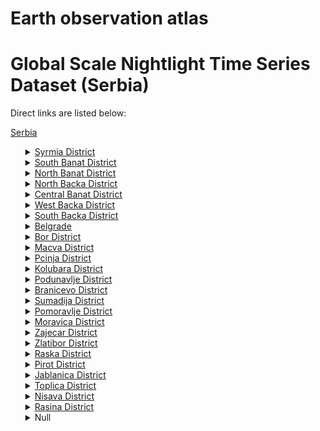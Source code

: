 # Earth observation atlas
 # Global Scale Nightlight Time Series Dataset (Serbia)
Direct links are listed below:

<a href="https://eoatlas-nightlight.s3.amazonaws.com/eoatlas-monthly-nightlight-00095.csv">Serbia</a>
<ul>
<details>
<summary><a href="https://eoatlas-nightlight.s3.amazonaws.com/eoatlas-monthly-nightlight-01636.csv">Syrmia District</a></summary>
<ul>
<ol>
</ul>
</ol>
</details>
<details>
<summary><a href="https://eoatlas-nightlight.s3.amazonaws.com/eoatlas-monthly-nightlight-01637.csv">South Banat District</a></summary>
<ul>
<ol>
<li><a href="https://eoatlas-nightlight.s3.amazonaws.com/eoatlas-monthly-nightlight-28488.csv">Pancevo City</a></li><li><a href="https://eoatlas-nightlight.s3.amazonaws.com/eoatlas-monthly-nightlight-28547.csv">Alibunar Municipality</a></li><li><a href="https://eoatlas-nightlight.s3.amazonaws.com/eoatlas-monthly-nightlight-28548.csv">Bela Crkva Municipality</a></li><li><a href="https://eoatlas-nightlight.s3.amazonaws.com/eoatlas-monthly-nightlight-28549.csv">Kovacica Municipality</a></li><li><a href="https://eoatlas-nightlight.s3.amazonaws.com/eoatlas-monthly-nightlight-28550.csv">Kovin Municipality</a></li><li><a href="https://eoatlas-nightlight.s3.amazonaws.com/eoatlas-monthly-nightlight-28551.csv">Opovo Municipality</a></li><li><a href="https://eoatlas-nightlight.s3.amazonaws.com/eoatlas-monthly-nightlight-28552.csv">Plandiste Municipality</a></li><li><a href="https://eoatlas-nightlight.s3.amazonaws.com/eoatlas-monthly-nightlight-28553.csv">Vrsac Municipality</a></li></ul>
</ol>
</details>
<details>
<summary><a href="https://eoatlas-nightlight.s3.amazonaws.com/eoatlas-monthly-nightlight-01638.csv">North Banat District</a></summary>
<ul>
<ol>
<li><a href="https://eoatlas-nightlight.s3.amazonaws.com/eoatlas-monthly-nightlight-28489.csv">Kikinda City</a></li><li><a href="https://eoatlas-nightlight.s3.amazonaws.com/eoatlas-monthly-nightlight-28532.csv">Kanjiza Municipality</a></li><li><a href="https://eoatlas-nightlight.s3.amazonaws.com/eoatlas-monthly-nightlight-28533.csv">Senta Municipality</a></li><li><a href="https://eoatlas-nightlight.s3.amazonaws.com/eoatlas-monthly-nightlight-28535.csv">Ada Municipality</a></li><li><a href="https://eoatlas-nightlight.s3.amazonaws.com/eoatlas-monthly-nightlight-28536.csv">Novi Knezevac Municipality</a></li><li><a href="https://eoatlas-nightlight.s3.amazonaws.com/eoatlas-monthly-nightlight-28554.csv">Coka Municipality</a></li></ul>
</ol>
</details>
<details>
<summary><a href="https://eoatlas-nightlight.s3.amazonaws.com/eoatlas-monthly-nightlight-01639.csv">North Backa District</a></summary>
<ul>
<ol>
<li><a href="https://eoatlas-nightlight.s3.amazonaws.com/eoatlas-monthly-nightlight-28485.csv">Subotica City</a></li><li><a href="https://eoatlas-nightlight.s3.amazonaws.com/eoatlas-monthly-nightlight-28534.csv">Backa Topola Municipality</a></li><li><a href="https://eoatlas-nightlight.s3.amazonaws.com/eoatlas-monthly-nightlight-28555.csv">Mali Idjos Municipality</a></li></ul>
</ol>
</details>
<details>
<summary><a href="https://eoatlas-nightlight.s3.amazonaws.com/eoatlas-monthly-nightlight-01640.csv">Central Banat District</a></summary>
<ul>
<ol>
<li><a href="https://eoatlas-nightlight.s3.amazonaws.com/eoatlas-monthly-nightlight-28490.csv">Zrenjanin City</a></li><li><a href="https://eoatlas-nightlight.s3.amazonaws.com/eoatlas-monthly-nightlight-28556.csv">Nova Crnja Municipality</a></li><li><a href="https://eoatlas-nightlight.s3.amazonaws.com/eoatlas-monthly-nightlight-28557.csv">Novi Becej Municipality</a></li><li><a href="https://eoatlas-nightlight.s3.amazonaws.com/eoatlas-monthly-nightlight-28558.csv">Secanj Municipality</a></li><li><a href="https://eoatlas-nightlight.s3.amazonaws.com/eoatlas-monthly-nightlight-28559.csv">Zitiste Municipality</a></li></ul>
</ol>
</details>
<details>
<summary><a href="https://eoatlas-nightlight.s3.amazonaws.com/eoatlas-monthly-nightlight-01641.csv">West Backa District</a></summary>
<ul>
<ol>
</ul>
</ol>
</details>
<details>
<summary><a href="https://eoatlas-nightlight.s3.amazonaws.com/eoatlas-monthly-nightlight-01642.csv">South Backa District</a></summary>
<ul>
<ol>
<li><a href="https://eoatlas-nightlight.s3.amazonaws.com/eoatlas-monthly-nightlight-28491.csv">Novi Sad City</a></li><li><a href="https://eoatlas-nightlight.s3.amazonaws.com/eoatlas-monthly-nightlight-28562.csv">Bac Municipality</a></li><li><a href="https://eoatlas-nightlight.s3.amazonaws.com/eoatlas-monthly-nightlight-28563.csv">Becej Municipality</a></li><li><a href="https://eoatlas-nightlight.s3.amazonaws.com/eoatlas-monthly-nightlight-28564.csv">Backa Palanka Municipality</a></li><li><a href="https://eoatlas-nightlight.s3.amazonaws.com/eoatlas-monthly-nightlight-28565.csv">Backi Petrovac Municipality</a></li><li><a href="https://eoatlas-nightlight.s3.amazonaws.com/eoatlas-monthly-nightlight-28566.csv">Beocin Municipality</a></li><li><a href="https://eoatlas-nightlight.s3.amazonaws.com/eoatlas-monthly-nightlight-28567.csv">Srbobran Municipality</a></li><li><a href="https://eoatlas-nightlight.s3.amazonaws.com/eoatlas-monthly-nightlight-28568.csv">Sremski Karlovci Municipality</a></li><li><a href="https://eoatlas-nightlight.s3.amazonaws.com/eoatlas-monthly-nightlight-28569.csv">Temerin Municipality</a></li><li><a href="https://eoatlas-nightlight.s3.amazonaws.com/eoatlas-monthly-nightlight-28570.csv">Titel Municipality</a></li><li><a href="https://eoatlas-nightlight.s3.amazonaws.com/eoatlas-monthly-nightlight-28571.csv">Vrbas Municipality</a></li><li><a href="https://eoatlas-nightlight.s3.amazonaws.com/eoatlas-monthly-nightlight-28572.csv">Zabalj Municipality</a></li></ul>
</ol>
</details>
<details>
<summary><a href="https://eoatlas-nightlight.s3.amazonaws.com/eoatlas-monthly-nightlight-01643.csv">Belgrade</a></summary>
<ul>
<ol>
<li><a href="https://eoatlas-nightlight.s3.amazonaws.com/eoatlas-monthly-nightlight-28508.csv">Belgrade</a></li></ul>
</ol>
</details>
<details>
<summary><a href="https://eoatlas-nightlight.s3.amazonaws.com/eoatlas-monthly-nightlight-01644.csv">Bor District</a></summary>
<ul>
<ol>
<li><a href="https://eoatlas-nightlight.s3.amazonaws.com/eoatlas-monthly-nightlight-28509.csv">Negotin Municipality</a></li><li><a href="https://eoatlas-nightlight.s3.amazonaws.com/eoatlas-monthly-nightlight-28510.csv">Bor Municipality</a></li><li><a href="https://eoatlas-nightlight.s3.amazonaws.com/eoatlas-monthly-nightlight-28511.csv">Kladovo Municipality</a></li><li><a href="https://eoatlas-nightlight.s3.amazonaws.com/eoatlas-monthly-nightlight-28512.csv">Majdanpek Municipality</a></li></ul>
</ol>
</details>
<details>
<summary><a href="https://eoatlas-nightlight.s3.amazonaws.com/eoatlas-monthly-nightlight-01645.csv">Macva District</a></summary>
<ul>
<ol>
<li><a href="https://eoatlas-nightlight.s3.amazonaws.com/eoatlas-monthly-nightlight-28492.csv">Sabac City</a></li><li><a href="https://eoatlas-nightlight.s3.amazonaws.com/eoatlas-monthly-nightlight-28493.csv">Loznica City</a></li><li><a href="https://eoatlas-nightlight.s3.amazonaws.com/eoatlas-monthly-nightlight-28539.csv">Bogatic Municipality</a></li><li><a href="https://eoatlas-nightlight.s3.amazonaws.com/eoatlas-monthly-nightlight-28573.csv">Vladimirci Municipality</a></li><li><a href="https://eoatlas-nightlight.s3.amazonaws.com/eoatlas-monthly-nightlight-28574.csv">Koceljeva Municipality</a></li><li><a href="https://eoatlas-nightlight.s3.amazonaws.com/eoatlas-monthly-nightlight-28575.csv">Krupanj Municipality</a></li><li><a href="https://eoatlas-nightlight.s3.amazonaws.com/eoatlas-monthly-nightlight-28576.csv">Ljubovija Municipality</a></li><li><a href="https://eoatlas-nightlight.s3.amazonaws.com/eoatlas-monthly-nightlight-28627.csv">Mali Zvornik Municipality</a></li></ul>
</ol>
</details>
<details>
<summary><a href="https://eoatlas-nightlight.s3.amazonaws.com/eoatlas-monthly-nightlight-01646.csv">Pcinja District</a></summary>
<ul>
<ol>
<li><a href="https://eoatlas-nightlight.s3.amazonaws.com/eoatlas-monthly-nightlight-28494.csv">Vranje City</a></li><li><a href="https://eoatlas-nightlight.s3.amazonaws.com/eoatlas-monthly-nightlight-28537.csv">Bujanovac Municipality</a></li><li><a href="https://eoatlas-nightlight.s3.amazonaws.com/eoatlas-monthly-nightlight-28538.csv">Presevo Municipality</a></li><li><a href="https://eoatlas-nightlight.s3.amazonaws.com/eoatlas-monthly-nightlight-28577.csv">Surdulica Municipality</a></li><li><a href="https://eoatlas-nightlight.s3.amazonaws.com/eoatlas-monthly-nightlight-28578.csv">Bosilegrad Municipality</a></li><li><a href="https://eoatlas-nightlight.s3.amazonaws.com/eoatlas-monthly-nightlight-28579.csv">Trgoviste Municipality</a></li><li><a href="https://eoatlas-nightlight.s3.amazonaws.com/eoatlas-monthly-nightlight-28580.csv">Vladicin Han Municipality</a></li></ul>
</ol>
</details>
<details>
<summary><a href="https://eoatlas-nightlight.s3.amazonaws.com/eoatlas-monthly-nightlight-01647.csv">Kolubara District</a></summary>
<ul>
<ol>
<li><a href="https://eoatlas-nightlight.s3.amazonaws.com/eoatlas-monthly-nightlight-28506.csv">Valjevo City</a></li><li><a href="https://eoatlas-nightlight.s3.amazonaws.com/eoatlas-monthly-nightlight-28616.csv">Lajkovac Municipality</a></li><li><a href="https://eoatlas-nightlight.s3.amazonaws.com/eoatlas-monthly-nightlight-28617.csv">Ljig Municipality</a></li><li><a href="https://eoatlas-nightlight.s3.amazonaws.com/eoatlas-monthly-nightlight-28618.csv">Mionica Municipality</a></li><li><a href="https://eoatlas-nightlight.s3.amazonaws.com/eoatlas-monthly-nightlight-28619.csv">Osecina Municipality</a></li><li><a href="https://eoatlas-nightlight.s3.amazonaws.com/eoatlas-monthly-nightlight-28620.csv">Ub Municipality</a></li></ul>
</ol>
</details>
<details>
<summary><a href="https://eoatlas-nightlight.s3.amazonaws.com/eoatlas-monthly-nightlight-01648.csv">Podunavlje District</a></summary>
<ul>
<ol>
<li><a href="https://eoatlas-nightlight.s3.amazonaws.com/eoatlas-monthly-nightlight-28502.csv">Smederevo City</a></li><li><a href="https://eoatlas-nightlight.s3.amazonaws.com/eoatlas-monthly-nightlight-28606.csv">Smederevska Palanka Municipal*</a></li><li><a href="https://eoatlas-nightlight.s3.amazonaws.com/eoatlas-monthly-nightlight-28607.csv">Velika Plana Municipality</a></li></ul>
</ol>
</details>
<details>
<summary><a href="https://eoatlas-nightlight.s3.amazonaws.com/eoatlas-monthly-nightlight-01649.csv">Branicevo District</a></summary>
<ul>
<ol>
<li><a href="https://eoatlas-nightlight.s3.amazonaws.com/eoatlas-monthly-nightlight-28503.csv">Pozarevac City</a></li><li><a href="https://eoatlas-nightlight.s3.amazonaws.com/eoatlas-monthly-nightlight-28523.csv">Zabari Municipality</a></li><li><a href="https://eoatlas-nightlight.s3.amazonaws.com/eoatlas-monthly-nightlight-28524.csv">Zagubica Municipality</a></li><li><a href="https://eoatlas-nightlight.s3.amazonaws.com/eoatlas-monthly-nightlight-28525.csv">Golubac Municipality</a></li><li><a href="https://eoatlas-nightlight.s3.amazonaws.com/eoatlas-monthly-nightlight-28526.csv">Kucevo Municipality</a></li><li><a href="https://eoatlas-nightlight.s3.amazonaws.com/eoatlas-monthly-nightlight-28527.csv">Malo Crnice Municipality</a></li><li><a href="https://eoatlas-nightlight.s3.amazonaws.com/eoatlas-monthly-nightlight-28528.csv">Petrovac-na-Mlavi Municipality</a></li><li><a href="https://eoatlas-nightlight.s3.amazonaws.com/eoatlas-monthly-nightlight-28629.csv">Veliko Gradiste Municipality</a></li></ul>
</ol>
</details>
<details>
<summary><a href="https://eoatlas-nightlight.s3.amazonaws.com/eoatlas-monthly-nightlight-01650.csv">Sumadija District</a></summary>
<ul>
<ol>
<li><a href="https://eoatlas-nightlight.s3.amazonaws.com/eoatlas-monthly-nightlight-28504.csv">Kragujevac City</a></li><li><a href="https://eoatlas-nightlight.s3.amazonaws.com/eoatlas-monthly-nightlight-28608.csv">Arandjelovac Municipality</a></li><li><a href="https://eoatlas-nightlight.s3.amazonaws.com/eoatlas-monthly-nightlight-28609.csv">Batocina Municipality</a></li><li><a href="https://eoatlas-nightlight.s3.amazonaws.com/eoatlas-monthly-nightlight-28610.csv">Knic Municipality</a></li><li><a href="https://eoatlas-nightlight.s3.amazonaws.com/eoatlas-monthly-nightlight-28611.csv">Raca Municipality</a></li><li><a href="https://eoatlas-nightlight.s3.amazonaws.com/eoatlas-monthly-nightlight-28612.csv">Topola Municipality</a></li><li><a href="https://eoatlas-nightlight.s3.amazonaws.com/eoatlas-monthly-nightlight-28628.csv">Lapovo Municipality</a></li></ul>
</ol>
</details>
<details>
<summary><a href="https://eoatlas-nightlight.s3.amazonaws.com/eoatlas-monthly-nightlight-01651.csv">Pomoravlje District</a></summary>
<ul>
<ol>
<li><a href="https://eoatlas-nightlight.s3.amazonaws.com/eoatlas-monthly-nightlight-28501.csv">Jagodina City</a></li><li><a href="https://eoatlas-nightlight.s3.amazonaws.com/eoatlas-monthly-nightlight-28519.csv">Cuprija Municipality</a></li><li><a href="https://eoatlas-nightlight.s3.amazonaws.com/eoatlas-monthly-nightlight-28520.csv">Despotovac Municipality</a></li><li><a href="https://eoatlas-nightlight.s3.amazonaws.com/eoatlas-monthly-nightlight-28521.csv">Paracin Municipality</a></li><li><a href="https://eoatlas-nightlight.s3.amazonaws.com/eoatlas-monthly-nightlight-28522.csv">Svilajnac Municipality</a></li><li><a href="https://eoatlas-nightlight.s3.amazonaws.com/eoatlas-monthly-nightlight-28605.csv">Rekovac Municipality</a></li></ul>
</ol>
</details>
<details>
<summary><a href="https://eoatlas-nightlight.s3.amazonaws.com/eoatlas-monthly-nightlight-01652.csv">Moravica District</a></summary>
<ul>
<ol>
<li><a href="https://eoatlas-nightlight.s3.amazonaws.com/eoatlas-monthly-nightlight-28505.csv">Cacak City</a></li><li><a href="https://eoatlas-nightlight.s3.amazonaws.com/eoatlas-monthly-nightlight-28613.csv">Gornji Milanovac Municipality</a></li><li><a href="https://eoatlas-nightlight.s3.amazonaws.com/eoatlas-monthly-nightlight-28614.csv">Ivanjica Municipality</a></li><li><a href="https://eoatlas-nightlight.s3.amazonaws.com/eoatlas-monthly-nightlight-28615.csv">Lucani Municipality</a></li></ul>
</ol>
</details>
<details>
<summary><a href="https://eoatlas-nightlight.s3.amazonaws.com/eoatlas-monthly-nightlight-01653.csv">Zajecar District</a></summary>
<ul>
<ol>
<li><a href="https://eoatlas-nightlight.s3.amazonaws.com/eoatlas-monthly-nightlight-28500.csv">Zajecar City</a></li><li><a href="https://eoatlas-nightlight.s3.amazonaws.com/eoatlas-monthly-nightlight-28517.csv">Boljevac Municipality</a></li><li><a href="https://eoatlas-nightlight.s3.amazonaws.com/eoatlas-monthly-nightlight-28518.csv">Knjazevac Municipality</a></li><li><a href="https://eoatlas-nightlight.s3.amazonaws.com/eoatlas-monthly-nightlight-28604.csv">Sokobanja Municipality</a></li></ul>
</ol>
</details>
<details>
<summary><a href="https://eoatlas-nightlight.s3.amazonaws.com/eoatlas-monthly-nightlight-01654.csv">Zlatibor District</a></summary>
<ul>
<ol>
<li><a href="https://eoatlas-nightlight.s3.amazonaws.com/eoatlas-monthly-nightlight-28507.csv">Uzice City</a></li><li><a href="https://eoatlas-nightlight.s3.amazonaws.com/eoatlas-monthly-nightlight-28529.csv">Nova Varos Municipality</a></li><li><a href="https://eoatlas-nightlight.s3.amazonaws.com/eoatlas-monthly-nightlight-28530.csv">Priboj Municipality</a></li><li><a href="https://eoatlas-nightlight.s3.amazonaws.com/eoatlas-monthly-nightlight-28531.csv">Prijepolje Municipality</a></li><li><a href="https://eoatlas-nightlight.s3.amazonaws.com/eoatlas-monthly-nightlight-28621.csv">Arilje Municipality</a></li><li><a href="https://eoatlas-nightlight.s3.amazonaws.com/eoatlas-monthly-nightlight-28622.csv">Bajina Basta Municipality</a></li><li><a href="https://eoatlas-nightlight.s3.amazonaws.com/eoatlas-monthly-nightlight-28623.csv">Cajetina Municipality</a></li><li><a href="https://eoatlas-nightlight.s3.amazonaws.com/eoatlas-monthly-nightlight-28624.csv">Kosjeric Municipality</a></li><li><a href="https://eoatlas-nightlight.s3.amazonaws.com/eoatlas-monthly-nightlight-28625.csv">Pozega Municipality</a></li><li><a href="https://eoatlas-nightlight.s3.amazonaws.com/eoatlas-monthly-nightlight-28626.csv">Sjenica Municipality</a></li></ul>
</ol>
</details>
<details>
<summary><a href="https://eoatlas-nightlight.s3.amazonaws.com/eoatlas-monthly-nightlight-01655.csv">Raska District</a></summary>
<ul>
<ol>
</ul>
</ol>
</details>
<details>
<summary><a href="https://eoatlas-nightlight.s3.amazonaws.com/eoatlas-monthly-nightlight-01656.csv">Pirot District</a></summary>
<ul>
<ol>
<li><a href="https://eoatlas-nightlight.s3.amazonaws.com/eoatlas-monthly-nightlight-28513.csv">Babusnica Municipality</a></li><li><a href="https://eoatlas-nightlight.s3.amazonaws.com/eoatlas-monthly-nightlight-28514.csv">Bela Palanka Municipality</a></li><li><a href="https://eoatlas-nightlight.s3.amazonaws.com/eoatlas-monthly-nightlight-28515.csv">Dimitrovgrad Municipality</a></li><li><a href="https://eoatlas-nightlight.s3.amazonaws.com/eoatlas-monthly-nightlight-28516.csv">Pirot Municipality</a></li></ul>
</ol>
</details>
<details>
<summary><a href="https://eoatlas-nightlight.s3.amazonaws.com/eoatlas-monthly-nightlight-01657.csv">Jablanica District</a></summary>
<ul>
<ol>
</ul>
</ol>
</details>
<details>
<summary><a href="https://eoatlas-nightlight.s3.amazonaws.com/eoatlas-monthly-nightlight-01658.csv">Toplica District</a></summary>
<ul>
<ol>
<li><a href="https://eoatlas-nightlight.s3.amazonaws.com/eoatlas-monthly-nightlight-28586.csv">Zitoradja Municipality</a></li><li><a href="https://eoatlas-nightlight.s3.amazonaws.com/eoatlas-monthly-nightlight-28587.csv">Blace Municipality</a></li><li><a href="https://eoatlas-nightlight.s3.amazonaws.com/eoatlas-monthly-nightlight-28588.csv">Kursumlija Municipality</a></li><li><a href="https://eoatlas-nightlight.s3.amazonaws.com/eoatlas-monthly-nightlight-28589.csv">Prokuplje Municipality</a></li></ul>
</ol>
</details>
<details>
<summary><a href="https://eoatlas-nightlight.s3.amazonaws.com/eoatlas-monthly-nightlight-01659.csv">Nisava District</a></summary>
<ul>
<ol>
<li><a href="https://eoatlas-nightlight.s3.amazonaws.com/eoatlas-monthly-nightlight-28499.csv">Nis City</a></li><li><a href="https://eoatlas-nightlight.s3.amazonaws.com/eoatlas-monthly-nightlight-28598.csv">Aleksinac Municipality</a></li><li><a href="https://eoatlas-nightlight.s3.amazonaws.com/eoatlas-monthly-nightlight-28599.csv">Doljevac Municipality</a></li><li><a href="https://eoatlas-nightlight.s3.amazonaws.com/eoatlas-monthly-nightlight-28600.csv">Gadzin Han Municipality</a></li><li><a href="https://eoatlas-nightlight.s3.amazonaws.com/eoatlas-monthly-nightlight-28601.csv">Merosina Municipality</a></li><li><a href="https://eoatlas-nightlight.s3.amazonaws.com/eoatlas-monthly-nightlight-28602.csv">Razanj Municipality</a></li><li><a href="https://eoatlas-nightlight.s3.amazonaws.com/eoatlas-monthly-nightlight-28603.csv">Svrljig Municipality</a></li></ul>
</ol>
</details>
<details>
<summary><a href="https://eoatlas-nightlight.s3.amazonaws.com/eoatlas-monthly-nightlight-01660.csv">Rasina District</a></summary>
<ul>
<ol>
<li><a href="https://eoatlas-nightlight.s3.amazonaws.com/eoatlas-monthly-nightlight-28496.csv">Krusevac City</a></li><li><a href="https://eoatlas-nightlight.s3.amazonaws.com/eoatlas-monthly-nightlight-28590.csv">Aleksandrovac Municipality</a></li><li><a href="https://eoatlas-nightlight.s3.amazonaws.com/eoatlas-monthly-nightlight-28591.csv">Brus Municipality</a></li><li><a href="https://eoatlas-nightlight.s3.amazonaws.com/eoatlas-monthly-nightlight-28592.csv">Cicevac Municipality</a></li><li><a href="https://eoatlas-nightlight.s3.amazonaws.com/eoatlas-monthly-nightlight-28593.csv">Trstenik Municipality</a></li><li><a href="https://eoatlas-nightlight.s3.amazonaws.com/eoatlas-monthly-nightlight-28594.csv">Varvarin Municipality</a></li></ul>
</ol>
</details>
<details>
<summary>Null</summary>
<ul>
<ol>
<li><a href="https://eoatlas-nightlight.s3.amazonaws.com/eoatlas-monthly-nightlight-28486.csv">Sombor City</a></li><li><a href="https://eoatlas-nightlight.s3.amazonaws.com/eoatlas-monthly-nightlight-28487.csv">Sremska Mitrovica City</a></li><li><a href="https://eoatlas-nightlight.s3.amazonaws.com/eoatlas-monthly-nightlight-28495.csv">Leskovac City</a></li><li><a href="https://eoatlas-nightlight.s3.amazonaws.com/eoatlas-monthly-nightlight-28497.csv">Kraljevo City</a></li><li><a href="https://eoatlas-nightlight.s3.amazonaws.com/eoatlas-monthly-nightlight-28498.csv">Novi Pazar City</a></li><li><a href="https://eoatlas-nightlight.s3.amazonaws.com/eoatlas-monthly-nightlight-28540.csv">Pecinci Municipality</a></li><li><a href="https://eoatlas-nightlight.s3.amazonaws.com/eoatlas-monthly-nightlight-28541.csv">Ruma Municipality</a></li><li><a href="https://eoatlas-nightlight.s3.amazonaws.com/eoatlas-monthly-nightlight-28542.csv">Indjija Municipality</a></li><li><a href="https://eoatlas-nightlight.s3.amazonaws.com/eoatlas-monthly-nightlight-28543.csv">Irig Municipality</a></li><li><a href="https://eoatlas-nightlight.s3.amazonaws.com/eoatlas-monthly-nightlight-28544.csv">Stara Pazova Municipality</a></li><li><a href="https://eoatlas-nightlight.s3.amazonaws.com/eoatlas-monthly-nightlight-28545.csv">Apatin Municipality</a></li><li><a href="https://eoatlas-nightlight.s3.amazonaws.com/eoatlas-monthly-nightlight-28546.csv">Sid Municipality</a></li><li><a href="https://eoatlas-nightlight.s3.amazonaws.com/eoatlas-monthly-nightlight-28560.csv">Kula Municipality</a></li><li><a href="https://eoatlas-nightlight.s3.amazonaws.com/eoatlas-monthly-nightlight-28561.csv">Odzaci Municipality</a></li><li><a href="https://eoatlas-nightlight.s3.amazonaws.com/eoatlas-monthly-nightlight-28581.csv">Crna Trava Municipality</a></li><li><a href="https://eoatlas-nightlight.s3.amazonaws.com/eoatlas-monthly-nightlight-28582.csv">Vlasotince Municipality</a></li><li><a href="https://eoatlas-nightlight.s3.amazonaws.com/eoatlas-monthly-nightlight-28583.csv">Bojnik Municipality</a></li><li><a href="https://eoatlas-nightlight.s3.amazonaws.com/eoatlas-monthly-nightlight-28584.csv">Lebane Municipality</a></li><li><a href="https://eoatlas-nightlight.s3.amazonaws.com/eoatlas-monthly-nightlight-28585.csv">Medvedja Municipality</a></li><li><a href="https://eoatlas-nightlight.s3.amazonaws.com/eoatlas-monthly-nightlight-28595.csv">Raska Municipality</a></li><li><a href="https://eoatlas-nightlight.s3.amazonaws.com/eoatlas-monthly-nightlight-28596.csv">Tutin Municipality</a></li><li><a href="https://eoatlas-nightlight.s3.amazonaws.com/eoatlas-monthly-nightlight-28597.csv">Vrnjacka Banja Municipality</a></li></ul>
</ol>
</details>
